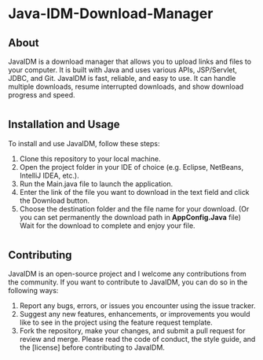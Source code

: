 # Java-IDM-Download-Manager

## About
JavaIDM is a download manager that allows you to upload links and files to your computer. It is built with Java and uses various APIs, JSP/Servlet, JDBC, and Git. JavaIDM is fast, reliable, and easy to use. It can handle multiple downloads, resume interrupted downloads, and show download progress and speed.


#

## Installation and Usage
To install and use JavaIDM, follow these steps:

1. Clone this repository to your local machine.
2. Open the project folder in your IDE of choice (e.g. Eclipse, NetBeans, IntelliJ IDEA, etc.).
3. Run the Main.java file to launch the application.
4. Enter the link of the file you want to download in the text field and click the Download button.
5. Choose the destination folder and the file name for your download. (Or you can set permanently the download path in **AppConfig.Java** file)
Wait for the download to complete and enjoy your file.


#
## Contributing
JavaIDM is an open-source project and I welcome any contributions from the community. If you want to contribute to JavaIDM, you can do so in the following ways:

1. Report any bugs, errors, or issues you encounter using the issue tracker.
2. Suggest any new features, enhancements, or improvements you would like to see in the project using the feature request template.
3. Fork the repository, make your changes, and submit a pull request for review and merge.
Please read the code of conduct, the style guide, and the [license] before contributing to JavaIDM.
